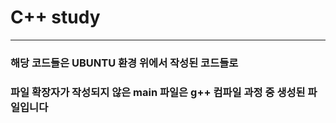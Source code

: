 # C++ study

---

### 해당 코드들은 UBUNTU 환경 위에서 작성된 코드들로

### 파일 확장자가 작성되지 않은 main 파일은 g++ 컴파일 과정 중 생성된 파일입니다
